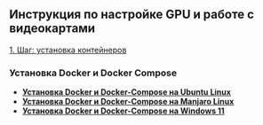 ## Инструкция по настройке GPU и работе с видеокартами

[1. Шаг: установка контейнеров](#установка-docker-и-docker-compose)

### Установка Docker и Docker Compose
- **[Установка Docker и Docker-Compose на Ubuntu Linux](docker_ubuntu.md)**
- **[Установка Docker и Docker-Compose на Manjaro Linux](docker_arch.md)**
- **[Установка Docker и Docker-Compose на Windows 11](docker_wsl2.md)**
